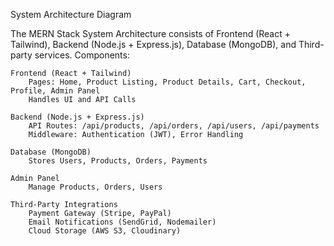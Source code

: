  System Architecture Diagram

The MERN Stack System Architecture consists of Frontend (React + Tailwind), Backend (Node.js + Express.js), Database (MongoDB), and Third-party services.
Components:

    Frontend (React + Tailwind)
        Pages: Home, Product Listing, Product Details, Cart, Checkout, Profile, Admin Panel
        Handles UI and API Calls

    Backend (Node.js + Express.js)
        API Routes: /api/products, /api/orders, /api/users, /api/payments
        Middleware: Authentication (JWT), Error Handling

    Database (MongoDB)
        Stores Users, Products, Orders, Payments

    Admin Panel
        Manage Products, Orders, Users

    Third-Party Integrations
        Payment Gateway (Stripe, PayPal)
        Email Notifications (SendGrid, Nodemailer)
        Cloud Storage (AWS S3, Cloudinary)